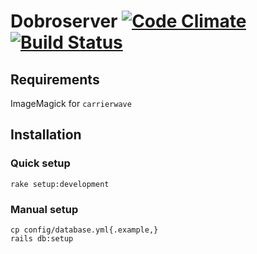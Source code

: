 # Dobroserver [![Code Climate](https://codeclimate.com/github/ksevelyar/dobroserver.png)](https://codeclimate.com/github/ksevelyar/dobroserver) [![Build Status](https://travis-ci.org/ksevelyar/dobroserver.png?branch=master)](https://travis-ci.org/ksevelyar/dobroserver)

## Requirements

ImageMagick for `carrierwave`

## Installation

### Quick setup

```
rake setup:development
```

### Manual setup

```
cp config/database.yml{.example,}
rails db:setup
```
